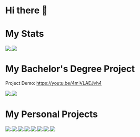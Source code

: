 # Hi there 👋

# My Stats

<a href = "https://github.com/AnaMitrea?tab=repositories">
  <img src = "https://github-readme-stats-git-masterrstaa-rickstaa.vercel.app/api?username=AnaMitrea&count_private=true&show_icons=true&theme=tokyonight&include_all_commits=true" align = "center" />
</a>


<a href = "https://github.com/AnaMitrea?tab=repositories">
  <img src = "https://github-readme-stats-git-masterrstaa-rickstaa.vercel.app/api/top-langs/?username=AnaMitrea&langs_count=10&count_private=true&theme=tokyonight&layout=compact&card_width=270" align = "center" />
</a>

# My Bachelor's Degree Project

Project Demo: https://youtu.be/4mlVLAEJvh4
<br>

<a href = "https://github.com/AnaMitrea/Librarius-Bachelors-Degree-Frontend">
  <img src = "https://github-readme-stats-git-masterrstaa-rickstaa.vercel.app/api/pin/?username=AnaMitrea&repo=Librarius-Bachelors-Degree-Frontend&theme=tokyonight&hide_border" align = "center" />
</a>

<a href = "https://github.com/AnaMitrea/Librarius-Bachelors-Degree-Backend">
  <img src = "https://github-readme-stats-git-masterrstaa-rickstaa.vercel.app/api/pin/?username=AnaMitrea&repo=Librarius-Bachelors-Degree-Backend&theme=tokyonight&hide_border" align = "center" />
</a>


# My Personal Projects

<a href = "https://github.com/AnaMitrea/IMR-Papas-Pizzeria-VR">
  <img src = "https://github-readme-stats-git-masterrstaa-rickstaa.vercel.app/api/pin/?username=AnaMitrea&repo=IMR-Papas-Pizzeria-VR&theme=tokyonight&hide_border" align = "center" />
</a>

<a href = "https://github.com/AnaMitrea/ArchiveCracker">
  <img src = "https://github-readme-stats-git-masterrstaa-rickstaa.vercel.app/api/pin/?username=AnaMitrea&repo=ArchiveCracker&theme=tokyonight&hide_border" align = "center" />
</a>

<a href = "https://github.com/AnaMitrea/SoDrO">
  <img src = "https://github-readme-stats-git-masterrstaa-rickstaa.vercel.app/api/pin/?username=AnaMitrea&repo=SoDrO&theme=tokyonight&hide_border" align = "center" />
</a>

<a href = "https://github.com/AnaMitrea/StudentAccomodation">
  <img src = "https://github-readme-stats-git-masterrstaa-rickstaa.vercel.app/api/pin/?username=AnaMitrea&repo=StudentAccomodation&theme=tokyonight&hide_border" align = "center" />
</a>

<a href = "https://github.com/AnaMitrea/AnDa">
  <img src = "https://github-readme-stats-git-masterrstaa-rickstaa.vercel.app/api/pin/?username=AnaMitrea&repo=AnDa&theme=tokyonight&hide_border" align = "center" />
</a>

<a href = "https://github.com/AnaMitrea/MyAppRepository">
  <img src = "https://github-readme-stats-git-masterrstaa-rickstaa.vercel.app/api/pin/?username=AnaMitrea&repo=MyAppRepository&theme=tokyonight&hide_border" align = "center" />
</a>

<a href = "https://github.com/AnaMitrea/VigenereCipher">
  <img src = "https://github-readme-stats-git-masterrstaa-rickstaa.vercel.app/api/pin/?username=AnaMitrea&repo=VigenereCipher&theme=tokyonight&hide_border" align = "center" />
</a>

<a href = "https://github.com/AnaMitrea/BibLis">
  <img src = "https://github-readme-stats-git-masterrstaa-rickstaa.vercel.app/api/pin/?username=AnaMitrea&repo=BibLis&theme=tokyonight&hide_border" align = "center" />
</a>

